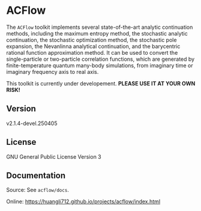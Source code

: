 # ACFlow

The `ACFlow` toolkit implements several state-of-the-art analytic continuation methods, including the maximum entropy method, the stochastic analytic continuation, the stochastic optimization method, the stochastic pole expansion, the Nevanlinna analytical continuation, and the barycentric rational function approximation method. It can be used to convert the single-particle or two-particle correlation functions, which are generated by finite-temperature quantum many-body simulations, from imaginary time or imaginary frequency axis to real axis.

This toolkit is currently under developement. **PLEASE USE IT AT YOUR OWN RISK!**

## Version

v2.1.4-devel.250405

## License

GNU General Public License Version 3

## Documentation

Source: See `acflow/docs`.

Online: https://huangli712.github.io/projects/acflow/index.html
